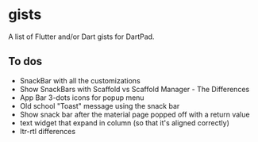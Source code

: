 # gists
A list of Flutter and/or Dart gists for DartPad.

## To dos

* SnackBar with all the customizations
* Show SnackBars with Scaffold vs Scaffold Manager - The Differences
* App Bar 3-dots icons for popup menu
* Old school "Toast" message using the snack bar
* Show snack bar after the material page popped off with a return value
* text widget that expand in column (so that it's aligned correctly)
* ltr-rtl differences
